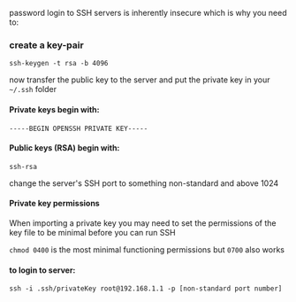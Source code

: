 password login to SSH servers is inherently insecure which is why you need to:

### create a key-pair

`ssh-keygen -t rsa -b 4096`

now transfer the public key to the server
and put the private key in your `~/.ssh` folder

#### Private keys begin with:

`-----BEGIN OPENSSH PRIVATE KEY-----`

#### Public keys (RSA) begin with:

`ssh-rsa`


change the server's SSH port to something non-standard and above 1024

#### Private key permissions
When importing a private key you may need to set the permissions of the key file to be minimal before you can run SSH

`chmod 0400` is the most minimal functioning permissions but `0700` also works


#### to login to server:
`ssh -i .ssh/privateKey root@192.168.1.1 -p [non-standard port number]`